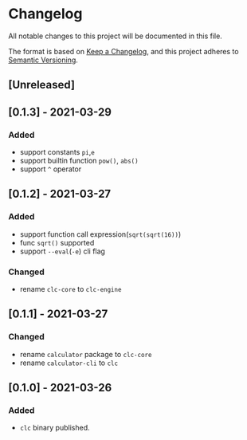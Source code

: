 # Changelog
All notable changes to this project will be documented in this file.

The format is based on [Keep a Changelog](https://keepachangelog.com/en/1.0.0/),
and this project adheres to [Semantic Versioning](https://semver.org/spec/v2.0.0.html).

## [Unreleased]

## [0.1.3] - 2021-03-29
### Added
- support constants `pi`,`e`
- support builtin function `pow()`, `abs()`
- support `^` operator

## [0.1.2] - 2021-03-27
### Added
- support function call expression(`sqrt(sqrt(16))`)
- func `sqrt()` supported
- support `--eval`(`-e`) cli flag

### Changed
- rename `clc-core` to `clc-engine`


## [0.1.1] - 2021-03-27
### Changed
- rename `calculator` package to `clc-core`
- rename `calculator-cli` to `clc`

## [0.1.0] - 2021-03-26
### Added
- `clc` binary published.
